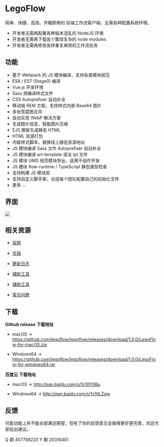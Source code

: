 # LegoFlow

简单、快捷、高效、开箱即用的 前端工作流客户端，无需各种配置系统环境。

* 开发者无需再配置各种版本混乱的 NodeJS 环境
* 开发者无需再下载各个繁琐复杂的 node modules
* 开发者无需再修改各样重复麻烦的工作流任务

## 功能

* 基于 Webpack 的 JS 模块编译，支持各类模块规范
* ES6 / ES7 (Stage0) 编译
* Vue.js 开发环境
* Sass 预编译样式文件
* CSS Autoprefixer 自动补全
* 移动端 REM 方案，支持样式内嵌 Base64 图片
* 多张雪碧图合并
* 自动实现 WebP 解决方案
* 生成图片信息，智能图片压缩
* EJS 模板生成静态 HTML
* HTML 资源打包
* 内联样式脚本，替换线上静态资源地址
* JS 模块编译 Sass 文件 Autoprefixer 自动补全
* JS 模块编译 art-template 语法 tpl 文件
* JS 模块 UMD 规范模块导出，适用于组件开发
* JS 模块 flow-runtime / TypeScript 静态类型检查
* 支持构建 JS 模块库
* 支持自定义脚手架，合适每个团队配置自己的初始化文件
* 更多 ...

## 界面

![](https://legox.org/assets/img/legoflow-app.png)

## 相关资源

* [官网](https://legoflow.com)

* [文档](https://github.com/legoflow/legoflow/wiki)

* [更新日志](https://legoflow.com/changelog)

* [辅助工具](https://legoflow.com/util)

* [辅助工具](https://legoflow.com/util)

* [常见问题](https://github.com/legoflow/legoflow/wiki/9.-常见问题-Q&A)


## 下载

**Github release 下载地址**

* macOS → https://github.com/legoflow/legoflow/releases/download/1.0.0/LegoFlow-for-macOS.zip

* Windows64 → https://github.com/legoflow/legoflow/releases/download/1.0.0/LegoFlow-for-windows64.rar

**百度云 下载地址**

* macOS → http://pan.baidu.com/s/1c10Y0Bu

* Windows64 → http://pan.baidu.com/s/1c19LZqw


## 反馈

可能功能上并不能全部满足期望，但有了你的反馈意见会做得更好更完善，欢迎大家给出建议。

Q 群 457756220 Y 群 20316461 



